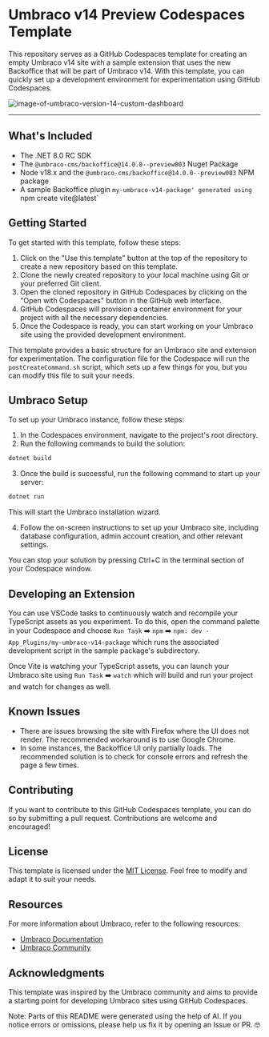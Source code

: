 # Umbraco v14 Preview Codespaces Template

This repository serves as a GitHub Codespaces template for creating an empty Umbraco v14 site with a sample extension that uses the new Backoffice that will be part of Umbraco v14.  With this template, you can quickly set up a development environment for experimentation using GitHub Codespaces.

![image-of-umbraco-version-14-custom-dashboard](https://user-images.githubusercontent.com/3477155/273047669-770581c3-605b-41c6-82b7-fc920d6a85cb.png)

---

## What's Included
- The .NET 8.0 RC SDK
- The `@umbraco-cms/backoffice@14.0.0--preview003` Nuget Package
- Node v18.x and the `@umbraco-cms/backoffice@14.0.0--preview003` NPM package
- A sample Backoffice plugin `my-umbraco-v14-package' generated using `npm create vite@latest`

## Getting Started

To get started with this template, follow these steps:

1. Click on the "Use this template" button at the top of the repository to create a new repository based on this template.
2. Clone the newly created repository to your local machine using Git or your preferred Git client.
3. Open the cloned repository in GitHub Codespaces by clicking on the "Open with Codespaces" button in the GitHub web interface.
4. GitHub Codespaces will provision a container environment for your project with all the necessary dependencies.
5. Once the Codespace is ready, you can start working on your Umbraco site using the provided development environment.

This template provides a basic structure for an Umbraco site and extension for experimentation. The configuration file for the Codespace will run the `postCreateCommand.sh` script, which sets up a few things for you, but you can modify this file to suit your needs.

## Umbraco Setup

To set up your Umbraco instance, follow these steps:

1. In the Codespaces environment, navigate to the project's root directory.
2. Run the following commands to build the solution:

```bash
dotnet build
```
3. Once the build is successful, run the following command to start up your server:

```bash
dotnet run
```

This will start the Umbraco installation wizard.

4. Follow the on-screen instructions to set up your Umbraco site, including database configuration, admin account creation, and other relevant settings.

You can stop your solution by pressing Ctrl+C in the terminal section of your Codespace window.

## Developing an Extension

You can use VSCode tasks to continuously watch and recompile your TypeScript assets as you experiment.  To do this, 
open the command palette in your Codespace and choose `Run Task` :arrow_right: `npm` :arrow_right: `npm: dev - App_Plugins/my-umbraco-v14-package` which runs the associated development script in the sample package's subdirectory.

Once Vite is watching your TypeScript assets, you can launch your Umbraco site using `Run Task` :arrow_right: `watch` which will build and run your project and watch for changes as well.

## Known Issues
- There are issues browsing the site with Firefox where the UI does not render.  The recommended workaround is to use Google Chrome.
- In some instances, the Backoffice UI only partially loads.  The recommended solution is to check for console errors and refresh the page a few times.

## Contributing

If you want to contribute to this GitHub Codespaces template, you can do so by submitting a pull request. Contributions are welcome and encouraged!

## License

This template is licensed under the [MIT License](LICENSE). Feel free to modify and adapt it to suit your needs.

## Resources

For more information about Umbraco, refer to the following resources:

- [Umbraco Documentation](https://our.umbraco.com/documentation)
- [Umbraco Community](https://our.umbraco.com/community)

## Acknowledgments

This template was inspired by the Umbraco community and aims to provide a starting point for developing Umbraco sites using GitHub Codespaces.

Note: Parts of this README were generated using the help of AI.  If you notice errors or omissions, please help us fix it by opening an Issue or PR. 🤓
